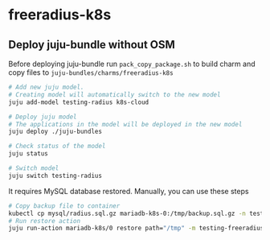 # freeradius-k8s

## Deploy juju-bundle without OSM

Before deploying juju-bundle run `pack_copy_package.sh` to build charm and copy files to `juju-bundles/charms/freeradius-k8s`

```bash
# Add new juju model.
# Creating model will automatically switch to the new model
juju add-model testing-radius k8s-cloud

# Deploy juju model
# The applications in the model will be deployed in the new model
juju deploy ./juju-bundles

# Check status of the model
juju status

# Switch model
juju switch testing-radius
```

It requires MySQL database restored. Manually, you can use these steps

```bash
# Copy backup file to container
kubectl cp mysql/radius.sql.gz mariadb-k8s-0:/tmp/backup.sql.gz -n testing-freeradius -c mariadb-k8s
# Run restore action
juju run-action mariadb-k8s/0 restore path="/tmp" -m testing-freeradius
```